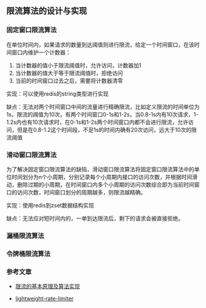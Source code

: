 ## 限流算法的设计与实现

### 固定窗口限流算法

在单位时间内，如果请求的数量到达阈值则进行限流，给定一个时间窗口，在该时间窗口内维护一个计数器：

1. 当计数器的值小于限流阈值时，允许访问，计数器加1
2. 当计数器的值大于等于限流阈值时，拒绝访问
3. 当前的时间窗口过去之后，需要将计数器清零

实现：可以使用redis的string类型进行实现

缺点：无法对两个时间窗口中间的流量进行精确限流，比如定义限流的时间单位为1s，限流的阈值为10次，有两个时间窗口0-1s和1-2s，当0.8-1s内有10次请求，1-1.2s内也有10次请求时，在0-1s和1-2s两个时间窗口内都不会进行限流，允许访问，但是在0.8-1.2这个时间段，不足1s的时间内确有20次访问，远大于10次的限流阈值

### 滑动窗口限流算法

为了解决固定窗口限流算法的缺陷，滑动窗口限流算法将固定窗口限流算法中的单位时间划分为n个小周期，分别记录每个小周期内接口的访问次数，并根据时间滑动，删除过期的小周期，在时间窗口内多个小周期的访问次数综合即为当前时间窗口的访问次数，时间窗口划分的周期越多，则限流越精确。

实现：使用redis到zset数据结构实现

缺点：无法应对短时间内的，一单到达限流后，剩下的请求会被直接拒绝。

### 漏桶限流算法



### 令牌桶限流算法



### 参考文章

* [限流的基本原理及算法实现](https://blog.csdn.net/qq_43638685/article/details/121653457)

* [lightweight-rate-limiter](https://github.com/Redick01/lightweight-rate-limiter)
